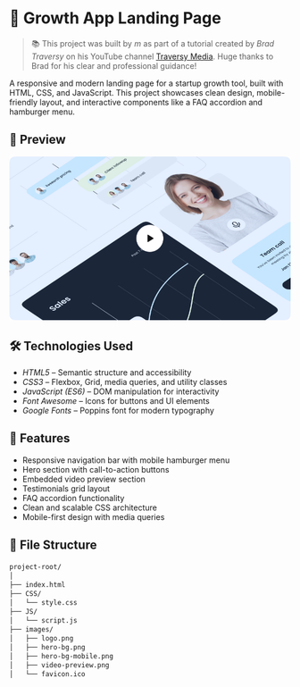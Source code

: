 # 🚀 Growth App Landing Page

> 📚 This project was built by _m_ as part of a tutorial created by _Brad Traversy_ on his YouTube channel [Traversy Media](https://www.youtube.com/c/TraversyMedia). Huge thanks to Brad for his clear and professional guidance!

A responsive and modern landing page for a startup growth tool, built with HTML, CSS, and JavaScript. This project showcases clean design, mobile-friendly layout, and interactive components like a FAQ accordion and hamburger menu.

## 📸 Preview

![Growth App Screenshot](images/video-preview.png)

## 🛠 Technologies Used

- _HTML5_ – Semantic structure and accessibility
- _CSS3_ – Flexbox, Grid, media queries, and utility classes
- _JavaScript (ES6)_ – DOM manipulation for interactivity
- _Font Awesome_ – Icons for buttons and UI elements
- _Google Fonts_ – Poppins font for modern typography

## 📱 Features

- Responsive navigation bar with mobile hamburger menu
- Hero section with call-to-action buttons
- Embedded video preview section
- Testimonials grid layout
- FAQ accordion functionality
- Clean and scalable CSS architecture
- Mobile-first design with media queries

## 📂 File Structure

```plaintext
project-root/
│
├── index.html
├── CSS/
│   └── style.css
├── JS/
│   └── script.js
├── images/
│   ├── logo.png
│   ├── hero-bg.png
│   ├── hero-bg-mobile.png
│   ├── video-preview.png
│   └── favicon.ico
```
